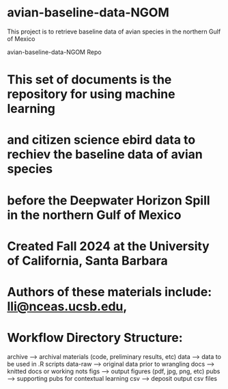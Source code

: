 # avian-baseline-data-NGOM
This project is to retrieve baseline data of avian species in the northern Gulf of Mexico

 avian-baseline-data-NGOM Repo
# This set of documents is the repository for using machine learning 
# and citizen science ebird data to rechiev the baseline data of avian species 
# before the Deepwater Horizon Spill in the northern Gulf of Mexico
# Created Fall 2024 at the University of California,  Santa Barbara
# Authors of these materials include: lli@nceas.ucsb.edu, 

# Workflow Directory Structure:

archive --> archival materials (code, preliminary results, etc)
data --> data to be used in .R scripts
data-raw --> original data prior to wrangling
docs --> knitted docs or working nots
figs --> output figures (pdf, jpg, png, etc)
pubs --> supporting pubs for contextual learning
csv --> deposit output csv files